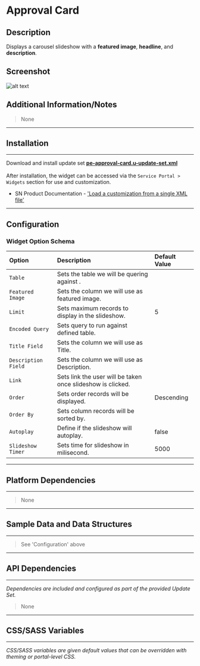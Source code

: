 # Approval Card

## Description

Displays a carousel slideshow with a **featured image**, **headline**, and **description**.

## Screenshot
![alt text](../../images/pe-news-carousel.gif "News Carousel")

## Additional Information/Notes

> None

---
## Installation
---
Download and install update set **[pe-approval-card.u-update-set.xml](https://github.com/platform-experience/serviceportal-widget-library/blob/master/approve-card/pe-approval-card/pe-approval-card.u-update-set.xml)** <br/><br/>
After installation, the widget can be accessed via the `Service Portal > Widgets` section for use and customization.<br/>
* SN Product Documentation - ['Load a customization from a single XML file'](https://docs.servicenow.com/bundle/kingston-application-development/page/build/system-update-sets/task/t_SaveAnUpdateSetAsAnXMLFile.html)

---
## Configuration

### Widget Option Schema

| Option | Description | Default Value |
| :--- | :--- | :--- |
| `Table` | Sets the table we will be quering against . | |
| `Featured Image` | Sets the column we will use as featured image. |  |
| `Limit` | Sets maximum records to display in the slideshow. | 5 |
| `Encoded Query` | Sets query to run against defined table. | |
| `Title Field` | Sets the column we will use as Title. |  |
| `Description Field` | Sets the column we will use as Description. |  |
| `Link` | Sets link the user will be taken once slideshow is clicked. |  |
| `Order` | Sets order records will be displayed. | Descending |
| `Order By` | Sets column records will be sorted by. |  |
| `Autoplay` | Define if the slideshow will autoplay. | false |
| `Slideshow Timer` | Sets time for slideshow in milisecond. | 5000 |

---
## Platform Dependencies
---
> None
---
## Sample Data and Data Structures
---
> See 'Configuration' above

---
## API Dependencies
---
<i>Dependencies are included and configured as part of the provided Update Set.</i>
> None

---
## CSS/SASS Variables
---
_CSS/SASS variables are given default values that can be overridden with theming or portal-level CSS._

```scss
```